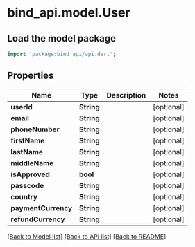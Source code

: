 # bind_api.model.User

## Load the model package
```dart
import 'package:bind_api/api.dart';
```

## Properties
Name | Type | Description | Notes
------------ | ------------- | ------------- | -------------
**userId** | **String** |  | [optional] 
**email** | **String** |  | [optional] 
**phoneNumber** | **String** |  | [optional] 
**firstName** | **String** |  | [optional] 
**lastName** | **String** |  | [optional] 
**middleName** | **String** |  | [optional] 
**isApproved** | **bool** |  | [optional] 
**passcode** | **String** |  | [optional] 
**country** | **String** |  | [optional] 
**paymentCurrency** | **String** |  | [optional] 
**refundCurrency** | **String** |  | [optional] 

[[Back to Model list]](../README.md#documentation-for-models) [[Back to API list]](../README.md#documentation-for-api-endpoints) [[Back to README]](../README.md)


